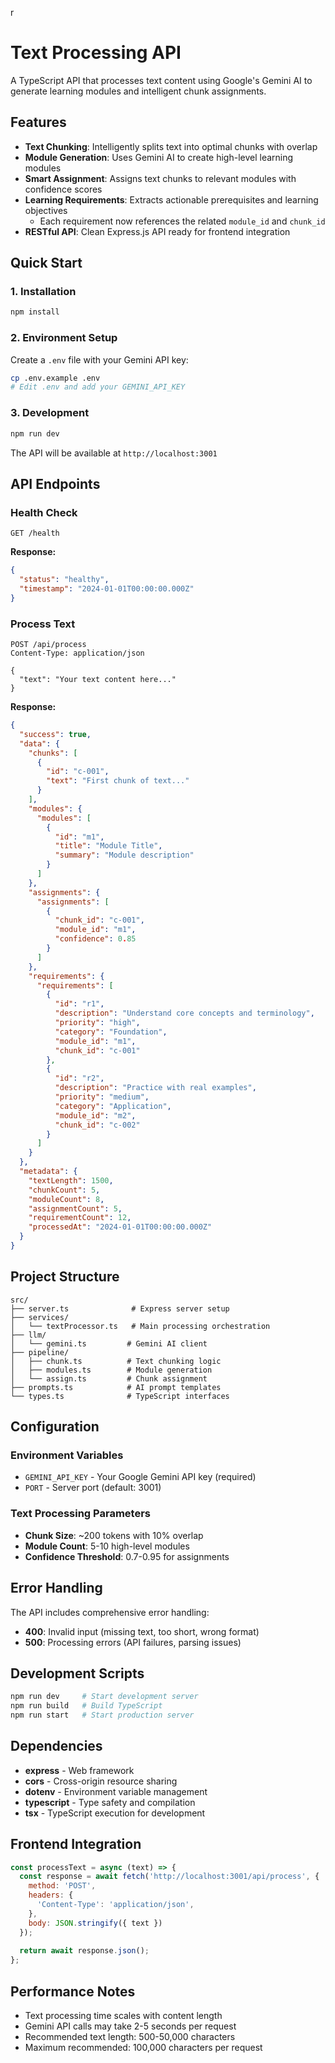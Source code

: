 r
# Text Processing API

A TypeScript API that processes text content using Google's Gemini AI to generate learning modules and intelligent chunk assignments.

## Features

- **Text Chunking**: Intelligently splits text into optimal chunks with overlap
- **Module Generation**: Uses Gemini AI to create high-level learning modules
- **Smart Assignment**: Assigns text chunks to relevant modules with confidence scores
- **Learning Requirements**: Extracts actionable prerequisites and learning objectives
  - Each requirement now references the related `module_id` and `chunk_id`
- **RESTful API**: Clean Express.js API ready for frontend integration

## Quick Start

### 1. Installation

```bash
npm install
```

### 2. Environment Setup

Create a `.env` file with your Gemini API key:

```bash
cp .env.example .env
# Edit .env and add your GEMINI_API_KEY
```

### 3. Development

```bash
npm run dev
```

The API will be available at `http://localhost:3001`

## API Endpoints

### Health Check

```http
GET /health
```

**Response:**
```json
{
  "status": "healthy",
  "timestamp": "2024-01-01T00:00:00.000Z"
}
```

### Process Text

```http
POST /api/process
Content-Type: application/json

{
  "text": "Your text content here..."
}
```

**Response:**
```json
{
  "success": true,
  "data": {
    "chunks": [
      {
        "id": "c-001",
        "text": "First chunk of text..."
      }
    ],
    "modules": {
      "modules": [
        {
          "id": "m1",
          "title": "Module Title",
          "summary": "Module description"
        }
      ]
    },
    "assignments": {
      "assignments": [
        {
          "chunk_id": "c-001",
          "module_id": "m1",
          "confidence": 0.85
        }
      ]
    },
    "requirements": {
      "requirements": [
        {
          "id": "r1",
          "description": "Understand core concepts and terminology",
          "priority": "high",
          "category": "Foundation",
          "module_id": "m1",
          "chunk_id": "c-001"
        },
        {
          "id": "r2", 
          "description": "Practice with real examples",
          "priority": "medium",
          "category": "Application",
          "module_id": "m2",
          "chunk_id": "c-002"
        }
      ]
    }
  },
  "metadata": {
    "textLength": 1500,
    "chunkCount": 5,
    "moduleCount": 8,
    "assignmentCount": 5,
    "requirementCount": 12,
    "processedAt": "2024-01-01T00:00:00.000Z"
  }
}
```

## Project Structure

```
src/
├── server.ts              # Express server setup
├── services/
│   └── textProcessor.ts   # Main processing orchestration
├── llm/
│   └── gemini.ts         # Gemini AI client
├── pipeline/
│   ├── chunk.ts          # Text chunking logic
│   ├── modules.ts        # Module generation
│   └── assign.ts         # Chunk assignment
├── prompts.ts            # AI prompt templates
└── types.ts              # TypeScript interfaces
```

## Configuration

### Environment Variables

- `GEMINI_API_KEY` - Your Google Gemini API key (required)
- `PORT` - Server port (default: 3001)

### Text Processing Parameters

- **Chunk Size**: ~200 tokens with 10% overlap
- **Module Count**: 5-10 high-level modules
- **Confidence Threshold**: 0.7-0.95 for assignments

## Error Handling

The API includes comprehensive error handling:

- **400**: Invalid input (missing text, too short, wrong format)
- **500**: Processing errors (API failures, parsing issues)

## Development Scripts

```bash
npm run dev     # Start development server
npm run build   # Build TypeScript
npm run start   # Start production server
```

## Dependencies

- **express** - Web framework
- **cors** - Cross-origin resource sharing
- **dotenv** - Environment variable management
- **typescript** - Type safety and compilation
- **tsx** - TypeScript execution for development

## Frontend Integration

```javascript
const processText = async (text) => {
  const response = await fetch('http://localhost:3001/api/process', {
    method: 'POST',
    headers: {
      'Content-Type': 'application/json',
    },
    body: JSON.stringify({ text })
  });
  
  return await response.json();
};
```

## Performance Notes

- Text processing time scales with content length
- Gemini API calls may take 2-5 seconds per request
- Recommended text length: 500-50,000 characters
- Maximum recommended: 100,000 characters per request
